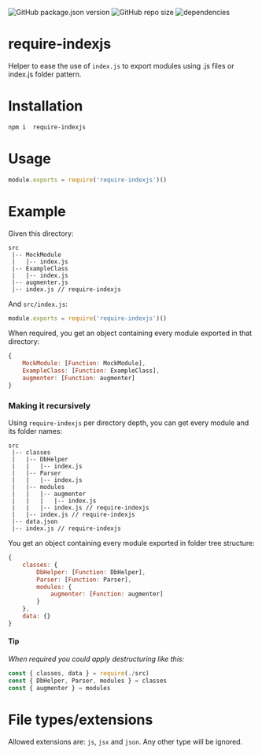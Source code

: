 ![GitHub package.json version](https://img.shields.io/github/package-json/v/nahue-f/require-indexjs.svg)
![GitHub repo size](https://img.shields.io/github/repo-size/nahue-f/require-indexjs.svg)
![dependencies](https://img.shields.io/badge/dependencies-0-blue.svg)

# require-indexjs

Helper to ease the use of `index.js` to export modules using .js files or index.js folder pattern.

# Installation
```sh
npm i  require-indexjs
```

# Usage
```js
module.exports = require('require-indexjs')()
```

# Example

Given this directory:
```
src
 |-- MockModule
 |   |-- index.js
 |-- ExampleClass
 |   |-- index.js
 |-- augmenter.js
 |-- index.js // require-indexjs
```

And `src/index.js`:
```js
module.exports = require('require-indexjs')()
```

When required, you get an object containing every module exported in that directory:
```js
{
    MockModule: [Function: MockModule],
    ExampleClass: [Function: ExampleClass],
    augmenter: [Function: augmenter]
}
```


### Making it recursively
Using `require-indexjs` per directory depth, you can get every module and its folder names:
```
src
 |-- classes
 |   |-- DbHelper
 |   |   |-- index.js
 |   |-- Parser
 |   |   |-- index.js
 |   |-- modules
 |   |   |-- augmenter
 |   |   |   |-- index.js
 |   |   |-- index.js // require-indexjs
 |   |-- index.js // require-indexjs
 |-- data.json
 |-- index.js // require-indexjs
```

You get an object containing every module exported in folder tree structure:
```js
{
    classes: {
        DbHelper: [Function: DbHelper],
        Parser: [Function: Parser],
        modules: {
            augmenter: [Function: augmenter]
        }
    },
    data: {}
}
```

#### Tip
_When required you could apply destructuring like this:_
```js
const { classes, data } = require(./src)
const { DbHelper, Parser, modules } = classes
const { augmenter } = modules
```

# File types/extensions

Allowed extensions are: `js`, `jsx` and `json`.
Any other type will be ignored.
